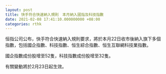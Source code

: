 ```yaml
---
layout: post
title: 快手符合快速納入規則　本月納入國指及科技指數
date: 2021-02-08 17:41:10.000000000 +08:00
categories: rthk
---
```


恒指公司公布，快手符合快速納入規則要求，將於本月22日收市後納入旗下多個指數，包括國企指數、科技指數、恒生綜合指數、恒生互聯網科技業指數。

國企指數成份股增至52隻，科技指數成份股增至32隻。

有關變動將於2月23日起生效。
